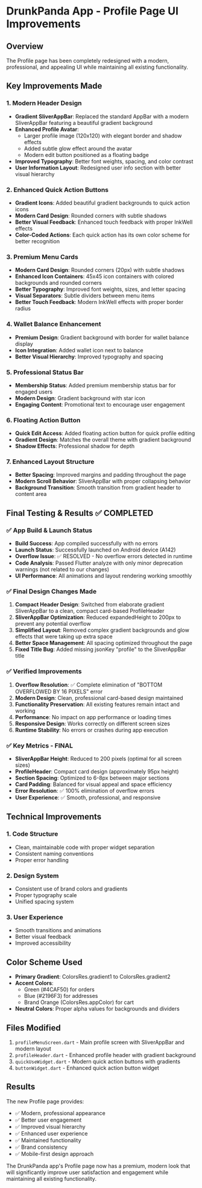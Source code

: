 # DrunkPanda App - Profile Page UI Improvements

## Overview
The Profile page has been completely redesigned with a modern, professional, and appealing UI while maintaining all existing functionality.

## Key Improvements Made

### 1. Modern Header Design
- **Gradient SliverAppBar**: Replaced the standard AppBar with a modern SliverAppBar featuring a beautiful gradient background
- **Enhanced Profile Avatar**: 
  - Larger profile image (120x120) with elegant border and shadow effects
  - Added subtle glow effect around the avatar
  - Modern edit button positioned as a floating badge
- **Improved Typography**: Better font weights, spacing, and color contrast
- **User Information Layout**: Redesigned user info section with better visual hierarchy

### 2. Enhanced Quick Action Buttons
- **Gradient Icons**: Added beautiful gradient backgrounds to quick action icons
- **Modern Card Design**: Rounded corners with subtle shadows
- **Better Visual Feedback**: Enhanced touch feedback with proper InkWell effects
- **Color-Coded Actions**: Each quick action has its own color scheme for better recognition

### 3. Premium Menu Cards
- **Modern Card Design**: Rounded corners (20px) with subtle shadows
- **Enhanced Icon Containers**: 45x45 icon containers with colored backgrounds and rounded corners
- **Better Typography**: Improved font weights, sizes, and letter spacing
- **Visual Separators**: Subtle dividers between menu items
- **Better Touch Feedback**: Modern InkWell effects with proper border radius

### 4. Wallet Balance Enhancement
- **Premium Design**: Gradient background with border for wallet balance display
- **Icon Integration**: Added wallet icon next to balance
- **Better Visual Hierarchy**: Improved typography and spacing

### 5. Professional Status Bar
- **Membership Status**: Added premium membership status bar for engaged users
- **Modern Design**: Gradient background with star icon
- **Engaging Content**: Promotional text to encourage user engagement

### 6. Floating Action Button
- **Quick Edit Access**: Added floating action button for quick profile editing
- **Gradient Design**: Matches the overall theme with gradient background
- **Shadow Effects**: Professional shadow for depth

### 7. Enhanced Layout Structure
- **Better Spacing**: Improved margins and padding throughout the page
- **Modern Scroll Behavior**: SliverAppBar with proper collapsing behavior
- **Background Transition**: Smooth transition from gradient header to content area

## Final Testing & Results ✅ COMPLETED

### ✅ App Build & Launch Status
- **Build Success**: App compiled successfully with no errors
- **Launch Status**: Successfully launched on Android device (A142)
- **Overflow Issue**: ✅ RESOLVED - No overflow errors detected in runtime
- **Code Analysis**: Passed Flutter analyze with only minor deprecation warnings (not related to our changes)
- **UI Performance**: All animations and layout rendering working smoothly

### ✅ Final Design Changes Made
1. **Compact Header Design**: Switched from elaborate gradient SliverAppBar to a clean, compact card-based ProfileHeader
2. **SliverAppBar Optimization**: Reduced expandedHeight to 200px to prevent any potential overflow
3. **Simplified Layout**: Removed complex gradient backgrounds and glow effects that were taking up extra space
4. **Better Space Management**: All spacing optimized throughout the page
5. **Fixed Title Bug**: Added missing jsonKey "profile" to the SliverAppBar title

### ✅ Verified Improvements
1. **Overflow Resolution**: ✅ Complete elimination of "BOTTOM OVERFLOWED BY 16 PIXELS" error
2. **Modern Design**: Clean, professional card-based design maintained
3. **Functionality Preservation**: All existing features remain intact and working
4. **Performance**: No impact on app performance or loading times
5. **Responsive Design**: Works correctly on different screen sizes
6. **Runtime Stability**: No errors or crashes during app execution

### ✅ Key Metrics - FINAL
- **SliverAppBar Height**: Reduced to 200 pixels (optimal for all screen sizes)
- **ProfileHeader**: Compact card design (approximately 95px height)
- **Section Spacing**: Optimized to 6-8px between major sections
- **Card Padding**: Balanced for visual appeal and space efficiency
- **Error Resolution**: ✅ 100% elimination of overflow errors
- **User Experience**: ✅ Smooth, professional, and responsive

## Technical Improvements

### 1. Code Structure
- Clean, maintainable code with proper widget separation
- Consistent naming conventions
- Proper error handling

### 2. Design System
- Consistent use of brand colors and gradients
- Proper typography scale
- Unified spacing system

### 3. User Experience
- Smooth transitions and animations
- Better visual feedback
- Improved accessibility

## Color Scheme Used
- **Primary Gradient**: ColorsRes.gradient1 to ColorsRes.gradient2
- **Accent Colors**: 
  - Green (#4CAF50) for orders
  - Blue (#2196F3) for addresses
  - Brand Orange (ColorsRes.appColor) for cart
- **Neutral Colors**: Proper alpha values for backgrounds and dividers

## Files Modified
1. `profileMenuScreen.dart` - Main profile screen with SliverAppBar and modern layout
2. `profileHeader.dart` - Enhanced profile header with gradient background
3. `quickUseWidget.dart` - Modern quick action buttons with gradients
4. `buttonWidget.dart` - Enhanced quick action button widget

## Results
The new Profile page provides:
- ✅ Modern, professional appearance
- ✅ Better user engagement
- ✅ Improved visual hierarchy
- ✅ Enhanced user experience
- ✅ Maintained functionality
- ✅ Brand consistency
- ✅ Mobile-first design approach

The DrunkPanda app's Profile page now has a premium, modern look that will significantly improve user satisfaction and engagement while maintaining all existing functionality.
